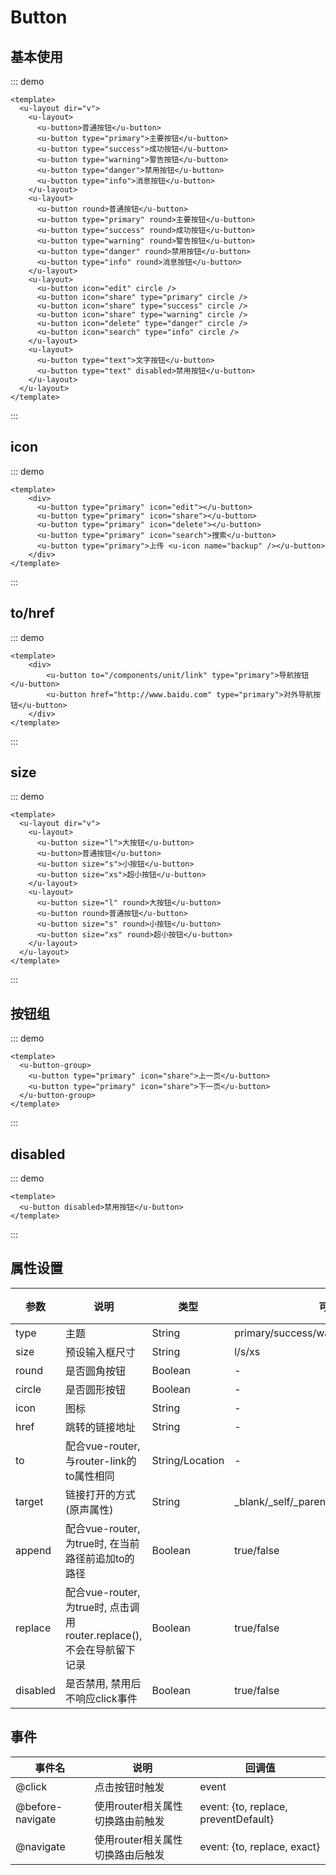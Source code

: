 # Button

## 基本使用

::: demo
```vue
<template>
  <u-layout dir="v">
    <u-layout>
      <u-button>普通按钮</u-button>
      <u-button type="primary">主要按钮</u-button>
      <u-button type="success">成功按钮</u-button>
      <u-button type="warning">警告按钮</u-button>
      <u-button type="danger">禁用按钮</u-button>
      <u-button type="info">消息按钮</u-button>
    </u-layout>
    <u-layout>
      <u-button round>普通按钮</u-button>
      <u-button type="primary" round>主要按钮</u-button>
      <u-button type="success" round>成功按钮</u-button>
      <u-button type="warning" round>警告按钮</u-button>
      <u-button type="danger" round>禁用按钮</u-button>
      <u-button type="info" round>消息按钮</u-button>
    </u-layout>
    <u-layout>
      <u-button icon="edit" circle />
      <u-button icon="share" type="primary" circle />
      <u-button icon="share" type="success" circle />
      <u-button icon="share" type="warning" circle />
      <u-button icon="delete" type="danger" circle />
      <u-button icon="search" type="info" circle />
    </u-layout>
    <u-layout>
      <u-button type="text">文字按钮</u-button>
      <u-button type="text" disabled>禁用按钮</u-button>
    </u-layout>
  </u-layout>
</template>
```
:::

## icon
::: demo
```vue
<template>
    <div>
      <u-button type="primary" icon="edit"></u-button>
      <u-button type="primary" icon="share"></u-button>
      <u-button type="primary" icon="delete"></u-button>
      <u-button type="primary" icon="search">搜索</u-button>
      <u-button type="primary">上传 <u-icon name="backup" /></u-button>
    </div>
</template>
```
:::

## to/href
::: demo
```vue
<template>
    <div>
        <u-button to="/components/unit/link" type="primary">导航按钮</u-button>
        <u-button href="http://www.baidu.com" type="primary">对外导航按钮</u-button>
    </div>
</template>
```
:::

## size
::: demo
```vue
<template>
  <u-layout dir="v">
    <u-layout>
      <u-button size="l">大按钮</u-button>
      <u-button>普通按钮</u-button>
      <u-button size="s">小按钮</u-button>
      <u-button size="xs">超小按钮</u-button>
    </u-layout>
    <u-layout>
      <u-button size="l" round>大按钮</u-button>
      <u-button round>普通按钮</u-button>
      <u-button size="s" round>小按钮</u-button>
      <u-button size="xs" round>超小按钮</u-button>
    </u-layout>
  </u-layout>
</template>
```
:::

## 按钮组
::: demo
```vue
<template>
  <u-button-group>
    <u-button type="primary" icon="share">上一页</u-button>
    <u-button type="primary" icon="share">下一页</u-button>
  </u-button-group>
</template>
```
:::

## disabled
::: demo
```vue
<template>
  <u-button disabled>禁用按钮</u-button>
</template>
```
:::

## 属性设置

| 参数 | 说明 | 类型| 可选值| 默认值|
| --- | --- | --- | --- | --- |
type | 主题 | String | primary/success/warning/danger/info/text | -
size | 预设输入框尺寸 | String | l/s/xs | -
round | 是否圆角按钮	 | Boolean | - | false
circle | 是否圆形按钮	 | Boolean | - | false
icon | 图标	 | String | - | -
href | 跳转的链接地址 | String | - | -
to | 配合vue-router, 与router-link的to属性相同 | String/Location | - | -
target | 链接打开的方式(原声属性) | String | _blank/_self/_parent/_top | _self
append | 配合vue-router, 为true时, 在当前路径前追加to的路径 | Boolean | true/false | false
replace | 配合vue-router, 为true时, 点击调用router.replace(), 不会在导航留下记录 | Boolean | true/false | false
disabled | 是否禁用, 禁用后不响应click事件 | Boolean | true/false | false

## 事件

| 事件名| 说明| 回调值|
| -- | -- | -- |
| @click |  点击按钮时触发 | event |
| @before-navigate |  使用router相关属性切换路由前触发 | event: {to, replace, preventDefault} |
| @navigate |  使用router相关属性切换路由后触发 | event: {to, replace, exact} |
